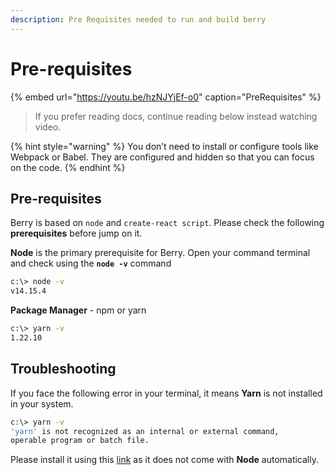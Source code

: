 ```yaml
---
description: Pre Requisites needed to run and build berry
---
```


# Pre-requisites

{% embed url="https://youtu.be/hzNJYjEf-o0" caption="PreRequisites" %}

> If you prefer reading docs, continue reading below instead watching video.

{% hint style="warning" %}
You don’t need to install or configure tools like Webpack or Babel. They are configured and hidden so that you can focus on the code.
{% endhint %}

## **Pre-requisites**

Berry is based on `node` and `create-react script`. Please check the following **prerequisites** before jump on it.

**Node** is the primary prerequisite for Berry. Open your command terminal and check using the **`node -v`** command

```bash
c:\> node -v
v14.15.4
```

**Package Manager** - npm or yarn

```bash
c:\> yarn -v
1.22.10
```

## **Troubleshooting**

If you face the following error in your terminal, it means **Yarn** is not installed in your system.

```bash
c:\> yarn -v
'yarn' is not recognized as an internal or external command,
operable program or batch file.
```

Please install it using this [link](https://yarnpkg.com/getting-started/install) as it does not come with **Node** automatically.

